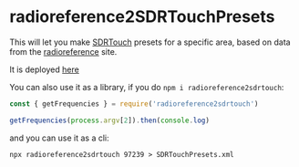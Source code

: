 # radioreference2SDRTouchPresets

This will let you make [SDRTouch](https://sdrtouch.com/) presets for a specific area, based on data from the [radioreference](https://www.radioreference.com/) site.

It is deployed [here](https://sdrtouch.dkonsumer.now.sh)

You can also use it as a library, if you do `npm i radioreference2sdrtouch`:

```js
const { getFrequencies } = require('radioreference2sdrtouch')

getFrequencies(process.argv[2]).then(console.log)
```

and you can use it as a cli:

```
npx radioreference2sdrtouch 97239 > SDRTouchPresets.xml
```